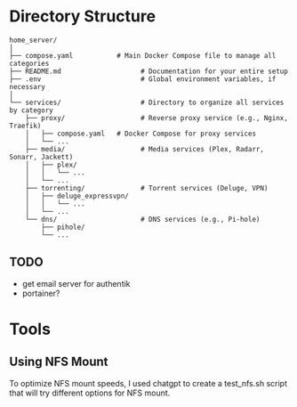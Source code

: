 # Directory Structure
```
home_server/
│
├── compose.yaml           # Main Docker Compose file to manage all categories
├── README.md                    # Documentation for your entire setup
├── .env                         # Global environment variables, if necessary
│
└── services/                    # Directory to organize all services by category
    ├── proxy/                   # Reverse proxy service (e.g., Nginx, Traefik)
    │   ├── compose.yaml   # Docker Compose for proxy services
    │   └── ...
    ├── media/                   # Media services (Plex, Radarr, Sonarr, Jackett)
    │   ├── plex/
    │   │   └── ...
    │   └── ...
    ├── torrenting/              # Torrent services (Deluge, VPN)
    │   ├── deluge_expressvpn/
    │   │   └── ...
    │   └── ...
    └── dns/                     # DNS services (e.g., Pi-hole)
        ├── pihole/
        └── ...
```

## TODO
- get email server for authentik
- portainer?

# Tools

## Using NFS Mount
To optimize NFS mount speeds, I used chatgpt to create a test_nfs.sh script that will try different options for NFS mount.